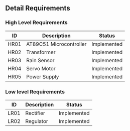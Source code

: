
## Detail Requirements
### High Level Requirements 
| ID | Description | Status |
| ----- | ----- | ----- |
| HR01 | AT89C51 Microcontroller | Implemented |
| HR02 | Transformer | Implemented |
| HR03 | Rain Sensor| Implemented | 
| HR04 | Servo Motor | Implemented | 
| HR05 | Power Supply  | Implemented | 


### Low level Requirements
| ID | Description | Status |
| ------ | -------- |  ------ |
| LR01 | Rectifier | Implemented |
| LR02 | Regulator | Implemented |
